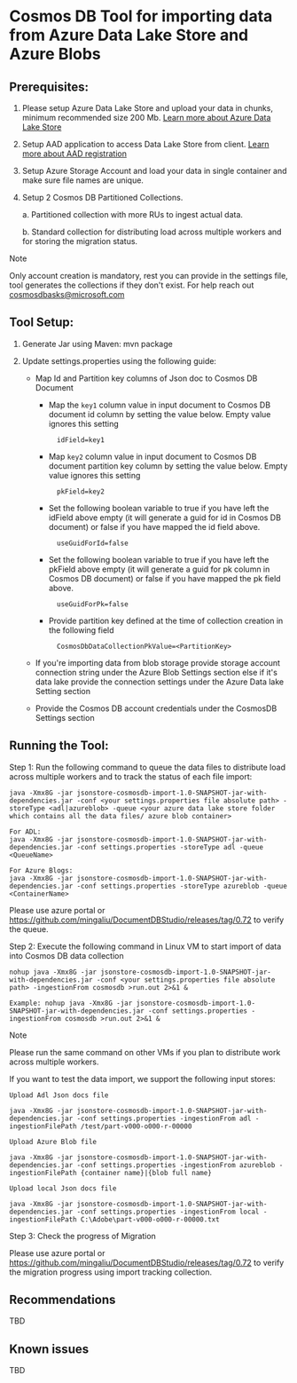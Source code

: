 # Cosmos DB Tool for importing data from Azure Data Lake Store and Azure Blobs

## Prerequisites:

1. Please setup Azure Data Lake Store and upload your data in chunks, minimum recommended size 200 Mb. [Learn more about Azure Data Lake Store](https://azure.microsoft.com/en-us/services/data-lake-store/) 

2. Setup AAD application to access Data Lake Store from client. [Learn more about AAD registration](https://docs.microsoft.com/en-us/azure/active-directory/active-directory-app-registration)

3. Setup Azure Storage Account and load your data in single container and make sure file names are unique.

4. Setup 2 Cosmos DB Partitioned Collections.

   a. Partitioned collection with more RUs to ingest actual data.

   b. Standard collection for distributing load across multiple workers and for storing the migration status.

> [!NOTE]
> Only account creation is mandatory, rest you can provide in the settings file, tool generates the collections if they don't exist. For help reach out cosmosdbasks@microsoft.com
 ​

## Tool Setup:

1. Generate Jar using Maven: mvn package

2. Update settings.properties using the following guide:

    * Map Id and Partition key columns of Json doc to Cosmos DB Document

        * Map the `key1` column value in input document to Cosmos DB document id column by setting the value below. Empty value ignores this setting

                idField=key1

        * Map `key2` column value in input document to Cosmos DB document partition key column by setting the value below. Empty value ignores this setting

                pkField=key2

        * Set the following boolean variable to true if you have left the idField above empty (it will generate a guid for id in Cosmos DB document) or false if you have mapped the id field above.

                useGuidForId=false

        * Set the following boolean variable to true if you have left the pkField above empty (it will generate a guid for pk column in Cosmos DB document) or false if you have mapped the pk field above.

                useGuidForPk=false

        * Provide partition key defined at the time of collection creation in the following field

                CosmosDbDataCollectionPkValue=<PartitionKey>
    * If you're importing data from blob storage provide storage account connection string under the Azure Blob Settings section else if it's data lake provide the connection settings under the Azure Data lake Setting section
    * Provide the Cosmos DB account credentials under the CosmosDB Settings section


## Running the Tool:

Step 1: Run the following command to queue the data files to distribute load across multiple workers and to track the status of each file import:
    
```
java -Xmx8G -jar jsonstore-cosmosdb-import-1.0-SNAPSHOT-jar-with-dependencies.jar -conf <your settings.properties file absolute path> -storeType <adl|azureblob> -queue <your azure data lake store folder which contains all the data files/ azure blob container>

For ADL: 
java -Xmx8G -jar jsonstore-cosmosdb-import-1.0-SNAPSHOT-jar-with-dependencies.jar -conf settings.properties -storeType adl -queue <QueueName>

For Azure Blogs: 
java -Xmx8G -jar jsonstore-cosmosdb-import-1.0-SNAPSHOT-jar-with-dependencies.jar -conf settings.properties -storeType azureblob -queue <ContainerName>
```

Please use azure portal or https://github.com/mingaliu/DocumentDBStudio/releases/tag/0.72 to verify the queue.

Step 2: Execute the following command in Linux VM to start import of data into Cosmos DB data collection
```
nohup java -Xmx8G -jar jsonstore-cosmosdb-import-1.0-SNAPSHOT-jar-with-dependencies.jar -conf <your settings.properties file absolute path> -ingestionFrom cosmosdb >run.out 2>&1 &

Example: nohup java -Xmx8G -jar jsonstore-cosmosdb-import-1.0-SNAPSHOT-jar-with-dependencies.jar -conf settings.properties -ingestionFrom cosmosdb >run.out 2>&1 &
```

> [!NOTE]
> Please run the same command on other VMs if you plan to distribute work across multiple workers.

If you want to test the data import, we support the following input stores:

```
Upload Adl Json docs file 

java -Xmx8G -jar jsonstore-cosmosdb-import-1.0-SNAPSHOT-jar-with-dependencies.jar -conf settings.properties -ingestionFrom adl -ingestionFilePath /test/part-v000-o000-r-00000

Upload Azure Blob file

java -Xmx8G -jar jsonstore-cosmosdb-import-1.0-SNAPSHOT-jar-with-dependencies.jar -conf settings.properties -ingestionFrom azureblob -ingestionFilePath {container name}|{blob full name}

Upload local Json docs file

java -Xmx8G -jar jsonstore-cosmosdb-import-1.0-SNAPSHOT-jar-with-dependencies.jar -conf settings.properties -ingestionFrom local -ingestionFilePath C:\Adobe\part-v000-o000-r-00000.txt
```

Step 3: Check the progress of Migration

Please use azure portal or https://github.com/mingaliu/DocumentDBStudio/releases/tag/0.72 to verify the migration progress using import tracking collection.

## Recommendations

 TBD

## Known issues

 TBD

